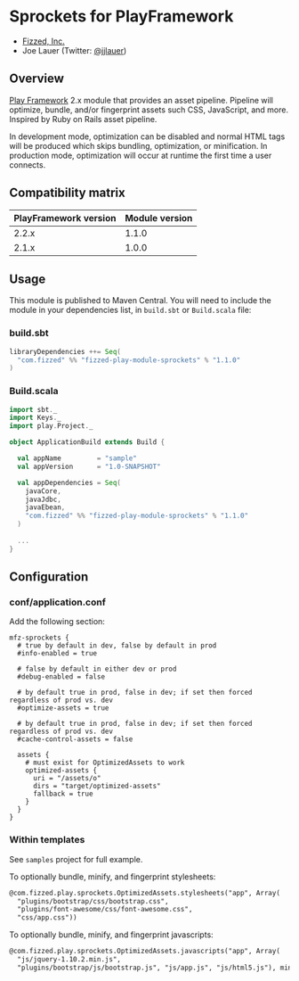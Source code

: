 Sprockets for PlayFramework
===========================

 - [Fizzed, Inc.](http://fizzed.com)
 - Joe Lauer (Twitter: [@jjlauer](http://twitter.com/jjlauer))


## Overview

[Play Framework](http://www.playframework.org/) 2.x module that provides an
asset pipeline.  Pipeline will optimize, bundle, and/or fingerprint assets such CSS, JavaScript, and more.
Inspired by Ruby on Rails asset pipeline.

In development mode, optimization can be disabled and normal HTML tags will
be produced which skips bundling, optimization, or minification. In production mode,
optimization will occur at runtime the first time a user connects.


## Compatibility matrix

| PlayFramework version | Module version | 
|:----------------------|:---------------|
| 2.2.x                 | 1.1.0          |
| 2.1.x                 | 1.0.0          |


## Usage

This module is published to Maven Central.  You will need to include the module in your
dependencies list, in `build.sbt` or `Build.scala` file:


### build.sbt

```scala
libraryDependencies ++= Seq(
  "com.fizzed" %% "fizzed-play-module-sprockets" % "1.1.0"
)
```

### Build.scala

```scala
import sbt._
import Keys._
import play.Project._

object ApplicationBuild extends Build {

  val appName         = "sample"
  val appVersion      = "1.0-SNAPSHOT"

  val appDependencies = Seq(
    javaCore,
    javaJdbc,
    javaEbean,
    "com.fizzed" %% "fizzed-play-module-sprockets" % "1.1.0"
  )
  
  ...
}
```

## Configuration


### conf/application.conf

Add the following section:

```
mfz-sprockets {
  # true by default in dev, false by default in prod
  #info-enabled = true

  # false by default in either dev or prod
  #debug-enabled = false

  # by default true in prod, false in dev; if set then forced regardless of prod vs. dev
  #optimize-assets = true

  # by default true in prod, false in dev; if set then forced regardless of prod vs. dev
  #cache-control-assets = false
 
  assets {
    # must exist for OptimizedAssets to work
    optimized-assets {
      uri = "/assets/o"
      dirs = "target/optimized-assets"
      fallback = true
    }
  }
}
```

### Within templates

See `samples` project for full example.

To optionally bundle, minify, and fingerprint stylesheets:

```html
@com.fizzed.play.sprockets.OptimizedAssets.stylesheets("app", Array(
  "plugins/bootstrap/css/bootstrap.css",
  "plugins/font-awesome/css/font-awesome.css",
  "css/app.css"))
```

To optionally bundle, minify, and fingerprint javascripts:

```html
@com.fizzed.play.sprockets.OptimizedAssets.javascripts("app", Array(
  "js/jquery-1.10.2.min.js",
  "plugins/bootstrap/js/bootstrap.js", "js/app.js", "js/html5.js"), minify = true)
```

